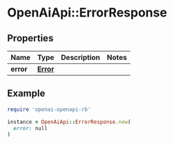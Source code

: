 # OpenAiApi::ErrorResponse

## Properties

| Name | Type | Description | Notes |
| ---- | ---- | ----------- | ----- |
| **error** | [**Error**](Error.md) |  |  |

## Example

```ruby
require 'openai-openapi-rb'

instance = OpenAiApi::ErrorResponse.new(
  error: null
)
```

